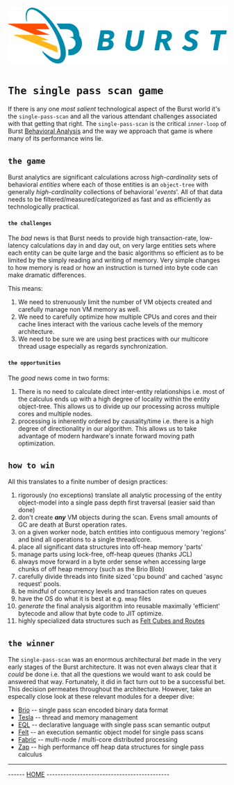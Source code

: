 ![Burst](../burst_h.png "")

# `The single pass scan game`

If there is any one _most salient_ technological aspect of the Burst world it's
the `single-pass-scan` and all the various attendant
challenges associated with that getting that right.
The `single-pass-scan` is the critical `inner-loop` of Burst
[Behavioral Analysis](../behavior/behavioral_analysis.md) and 
the way we approach that game is where many of its  performance wins lie.

## `the game`
Burst analytics are significant calculations across 
_high-cardinality_ sets of behavioral _entities_ where each
of those entities is an `object-tree` with generally _high-cardinality_
collections of behavioral '_events_'. All of that data needs to be
filtered/measured/categorized as fast and as efficiently as
technologically practical.

#### `the challenges`
The _bad_ news is that Burst needs to provide high transaction-rate,
low-latency calculations day in and day out, on very 
large entities sets where each entity can be quite large and the basic
algorithms so efficient as to be 
limited by the simply reading and writing of memory.  Very simple
changes to how memory is read or how an instruction is turned into
byte code can make dramatic differences.

This means:
1. We need to strenuously limit the number of VM objects created and
   carefully manage non VM memory as well.
1. We need to carefully optimize how multiple CPUs and cores
   and their cache lines interact with 
   the various cache levels of the memory architecture.
1. We need to be sure we are using best practices with our multicore thread
   usage especially as regards synchronization.

#### `the opportunities`
The _good_ news come in two forms:
1. There is no need to calculate direct inter-entity relationships i.e. most of
   the calculus ends up with a high degree of locality within the
   entity object-tree. This allows us to divide up our processing across
   multiple cores and multiple nodes.
1. processing is inherently ordered by causality/time i.e. there is a high degree
of directionality in our algorithm. This allows us to take advantage of modern
   hardware's innate forward moving path optimization.

## `how to win`
All this translates to a finite number of design practices:
1. rigorously (no exceptions) translate all analytic processing of the
   entity object-model into a single pass depth first traversal (easier said than done)
1. don't create _**any**_ VM objects during the scan. Evens small
   amounts of GC are death at Burst operation rates.
1. on a given worker node, batch entities into contiguous memory 'regions' and 
   bind all operations to a single thread/core.
1. place all significant data structures into off-heap memory 'parts'
1. manage parts using lock-free, off-heap queues (thanks JCL)
1. always move forward in a byte order sense when accessing large chunks of 
off heap memory (such as the Brio Blob)
1. carefully divide threads into finite sized 'cpu bound' and 
   cached 'async request' pools.
1. be mindful of concurrency levels and transaction rates on queues
1. have the OS do what it is best at e.g. `mmap` files
1. _generate_ the final analysis algorithm into reusable maximally 'efficient' 
   bytecode and allow that byte code to JIT optimize.
1. highly specialized data structures such as [Felt Cubes and Routes](../../burst-felt)
   
## `the winner`
The `single-pass-scan` was an enormous architectural _bet_ made in the very
early stages of the Burst architecture. It was not even always clear that it _could_
be done i.e. that all the questions we would want to ask could be answered
that way. Fortunately, it did in fact turn out to be a successful bet.
This decision permeates throughout the architecture. However, take
an especally close look at these relevant modules for a deeper dive:
* [Brio](../../burst-brio) -- single pass scan encoded binary data format
* [Tesla](../../burst-tesla) -- thread and memory management
* [EQL](../../burst-eql) -- declarative language with single pass scan semantic output
* [Felt](../../burst-felt) -- an execution semantic object model for single pass scans
* [Fabric](../../burst-fabric) -- multi-node / multi-core distributed processing
* [Zap](../../burst-zap) -- high performance off heap data structures for single pass calculus

---
------ [HOME](../../readme.md) -------------------------------------------- 


